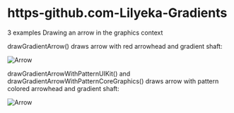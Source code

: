 # https-github.com-Lilyeka-Gradients

3 examples Drawing an arrow in the graphics context

drawGradientArrow() draws arrow with red arrowhead and gradient shaft: 

![Arrow](https://github.com/Lilyeka/Gradients/blob/master/Gradients/arrow1.png "Arrow")

drawGradientArrowWithPatternUIKit() and drawGradientArrowWithPatternCoreGraphics() draws arrow with pattern colored arrowhead 
and gradient shaft:

![Arrow](https://github.com/Lilyeka/PathsAndShapes/blob/master/PathsAndShapes/arrow2.png "Arrow")
